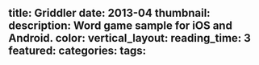 title: Griddler
date: 2013-04
thumbnail:
description: Word game sample for iOS and Android.
color:
vertical_layout:
reading_time: 3
featured:
categories:
tags:
---
